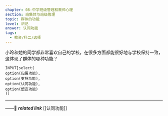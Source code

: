 ```yaml
---
chapter: 08-中学班级管理和教师心理
section: 班集体与班级管理
topic: 群体的功能
level: 识记
answer: 认同功能
tags:
  - 教资/科二/选择
---
```


小玲和她的同学都非常喜欢自己的学校，在很多方面都能很好地与学校保持一致，这体现了群体的哪种功能？

```meta-bind
INPUT[select(
option(归属功能),
option(支持功能),
option(认同功能),
option(塑造功能)
)]
```

---
——🔗 ***related link*** [[认同功能]]